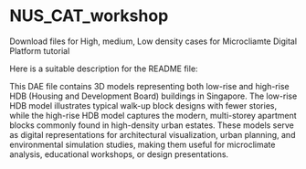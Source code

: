 # NUS_CAT_workshop

Download files for High, medium, Low density cases for Microcliamte Digital Platform tutorial

Here is a suitable description for the README file:

This DAE file contains 3D models representing both low-rise and high-rise HDB (Housing and Development Board) buildings in Singapore. The low-rise HDB model illustrates typical walk-up block designs with fewer stories, while the high-rise HDB model captures the modern, multi-storey apartment blocks commonly found in high-density urban estates. These models serve as digital representations for architectural visualization, urban planning, and environmental simulation studies, making them useful for microclimate analysis, educational workshops, or design presentations.
